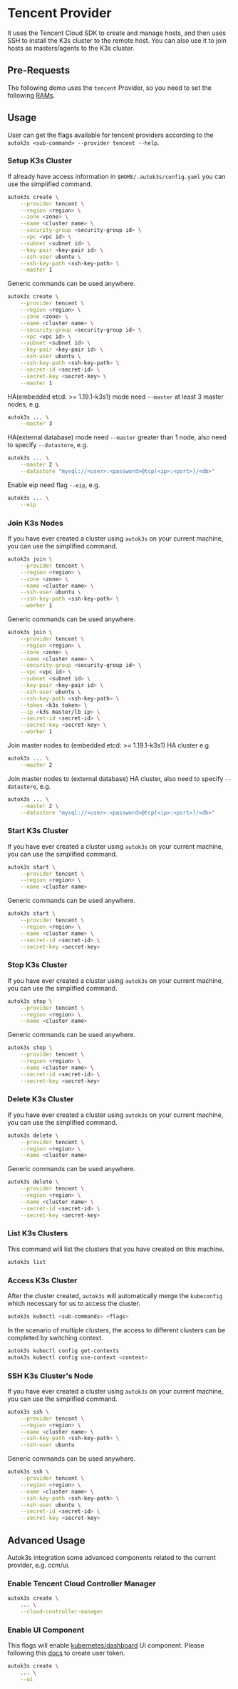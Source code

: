 # Tencent Provider
It uses the Tencent Cloud SDK to create and manage hosts, and then uses SSH to install the K3s cluster to the remote host. You can also use it to join hosts as masters/agents to the K3s cluster.

## Pre-Requests
The following demo uses the `tencent` Provider, so you need to set the following [RAMs](../tencent/ram.md).

## Usage
User can get the flags available for tencent providers according to the `autok3s <sub-command> --provider tencent --help`.

### Setup K3s Cluster
If already have access information in `$HOME/.autok3s/config.yaml` you can use the simplified command.
```bash
autok3s create \
    --provider tencent \
    --region <region> \
    --zone <zone> \
    --name <cluster name> \
    --security-group <security-group id> \
    --vpc <vpc id> \
    --subnet <subnet id> \
    --key-pair <key-pair id> \
    --ssh-user ubuntu \
    --ssh-key-path <ssh-key-path> \
    --master 1
```

Generic commands can be used anywhere.
```bash
autok3s create \
    --provider tencent \
    --region <region> \
    --zone <zone> \
    --name <cluster name> \
    --security-group <security-group id> \
    --vpc <vpc id> \
    --subnet <subnet id> \
    --key-pair <key-pair id> \
    --ssh-user ubuntu \
    --ssh-key-path <ssh-key-path> \
    --secret-id <secret-id> \
    --secret-key <secret-key> \
    --master 1
```

HA(embedded etcd: >= 1.19.1-k3s1) mode need `--master` at least 3 master nodes, e.g.
```bash
autok3s ... \
    --master 3
```

HA(external database) mode need `--master` greater than 1 node, also need to specify `--datastore`, e.g.
```bash
autok3s ... \
    --master 2 \
    --datastore "mysql://<user>:<password>@tcp(<ip>:<port>)/<db>"
```

Enable eip need flag `--eip`, e.g.
```bash
autok3s ... \
    --eip
```

### Join K3s Nodes
If you have ever created a cluster using `autok3s` on your current machine, you can use the simplified command.
```bash
autok3s join \
    --provider tencent \
    --region <region> \
    --zone <zone> \
    --name <cluster name> \
    --ssh-user ubuntu \
    --ssh-key-path <ssh-key-path> \
    --worker 1
```

Generic commands can be used anywhere.
```bash
autok3s join \
    --provider tencent \
    --region <region> \
    --zone <zone> \
    --name <cluster name> \
    --security-group <security-group id> \
    --vpc <vpc id> \
    --subnet <subnet id> \
    --key-pair <key-pair id> \
    --ssh-user ubuntu \
    --ssh-key-path <ssh-key-path> \
    --token <k3s token> \
    --ip <k3s master/lb ip> \
    --secret-id <secret-id> \
    --secret-key <secret-key> \
    --worker 1
```

Join master nodes to (embedded etcd: >= 1.19.1-k3s1) HA cluster e.g.
```bash
autok3s ... \
    --master 2
```

Join master nodes to (external database) HA cluster, also need to specify `--datastore`, e.g.
```bash
autok3s ... \
    --master 2 \
    --datastore "mysql://<user>:<password>@tcp(<ip>:<port>)/<db>"
```

### Start K3s Cluster
If you have ever created a cluster using `autok3s` on your current machine, you can use the simplified command.
```bash
autok3s start \
    --provider tencent \
    --region <region> \
    --name <cluster name>
```

Generic commands can be used anywhere.
```bash
autok3s start \
    --provider tencent \
    --region <region> \
    --name <cluster name> \
    --secret-id <secret-id> \
    --secret-key <secret-key>
```

### Stop K3s Cluster
If you have ever created a cluster using `autok3s` on your current machine, you can use the simplified command.
```bash
autok3s stop \
    --provider tencent \
    --region <region> \
    --name <cluster name>
```

Generic commands can be used anywhere.
```bash
autok3s stop \
    --provider tencent \
    --region <region> \
    --name <cluster name> \
    --secret-id <secret-id> \
    --secret-key <secret-key>
```

### Delete K3s Cluster
If you have ever created a cluster using `autok3s` on your current machine, you can use the simplified command.
```bash
autok3s delete \
    --provider tencent \
    --region <region> \
    --name <cluster name>
```

Generic commands can be used anywhere.
```bash
autok3s delete \
    --provider tencent \
    --region <region> \
    --name <cluster name> \
    --secret-id <secret-id> \
    --secret-key <secret-key>
```

### List K3s Clusters
This command will list the clusters that you have created on this machine.
```bash
autok3s list
```

### Access K3s Cluster
After the cluster created, `autok3s` will automatically merge the `kubeconfig` which necessary for us to access the cluster.
```bash
autok3s kubectl <sub-commands> <flags>
```

In the scenario of multiple clusters, the access to different clusters can be completed by switching context.
```bash
autok3s kubectl config get-contexts
autok3s kubectl config use-context <context>
```

### SSH K3s Cluster's Node
If you have ever created a cluster using `autok3s` on your current machine, you can use the simplified command.
```bash
autok3s ssh \
    --provider tencent \
    --region <region> \
    --name <cluster name> \
    --ssh-key-path <ssh-key-path> \
    --ssh-user ubuntu
```

Generic commands can be used anywhere.
```bash
autok3s ssh \
    --provider tencent \
    --region <region> \
    --name <cluster name> \
    --ssh-key-path <ssh-key-path> \
    --ssh-user ubuntu \
    --secret-id <secret-id> \
    --secret-key <secret-key>
```

## Advanced Usage
Autok3s integration some advanced components related to the current provider, e.g. ccm/ui.

### Enable Tencent Cloud Controller Manager

```bash
autok3s create \
    ... \
    --cloud-controller-manager
```

### Enable UI Component
This flags will enable [kubernetes/dashboard](https://github.com/kubernetes/dashboard) UI component.
Please following this [docs](https://github.com/kubernetes/dashboard/blob/master/docs/user/access-control/creating-sample-user.md) to create user token.

```bash
autok3s create \
    ... \
    --ui
```
